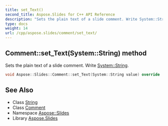 ```yaml
---
title: set_Text()
second_title: Aspose.Slides for C++ API Reference
description: "Sets the plain text of a slide comment. Write System::String."
type: docs
weight: 14
url: /cpp/aspose.slides/comment/set_text/
---
```

## Comment::set_Text(System::String) method


Sets the plain text of a slide comment. Write [System::String](../../../system/string/).

```cpp
void Aspose::Slides::Comment::set_Text(System::String value) override
```

## See Also

* Class [String](../../system/string/)
* Class [Comment](./)
* Namespace [Aspose::Slides](../)
* Library [Aspose.Slides](../../)